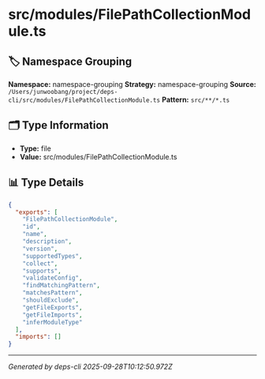 # src/modules/FilePathCollectionModule.ts

## 🏷️ Namespace Grouping

**Namespace:** namespace-grouping
**Strategy:** namespace-grouping
**Source:** `/Users/junwoobang/project/deps-cli/src/modules/FilePathCollectionModule.ts`
**Pattern:** `src/**/*.ts`

## 🗂️ Type Information

- **Type:** file
- **Value:** src/modules/FilePathCollectionModule.ts

## 📊 Type Details

```json
{
  "exports": [
    "FilePathCollectionModule",
    "id",
    "name",
    "description",
    "version",
    "supportedTypes",
    "collect",
    "supports",
    "validateConfig",
    "findMatchingPattern",
    "matchesPattern",
    "shouldExclude",
    "getFileExports",
    "getFileImports",
    "inferModuleType"
  ],
  "imports": []
}
```

---
*Generated by deps-cli 2025-09-28T10:12:50.972Z*
